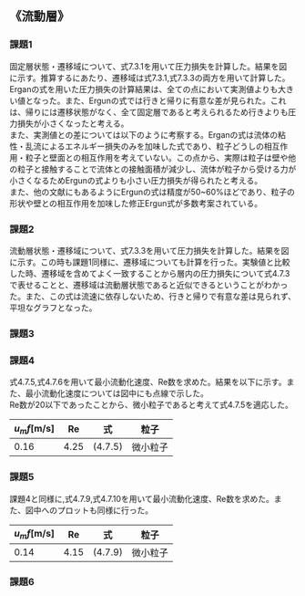 ## 《流動層》

### 課題1

固定層状態・遷移域について、式7.3.1を用いて圧力損失を計算した。結果を図　に示す。推算するにあたり、遷移域は式7.3.1,式7.3.3の両方を用いて計算した。Erganの式を用いた圧力損失の計算結果は、全ての点において実測値よりも大きい値となった。また、Ergunの式では行きと帰りに有意な差が見られた。これは、帰りには遷移状態がなく、全て固定層であると考えられるため行きよりも圧力損失が小さくなったと考える。  
また、実測値との差については以下のように考察する。Erganの式は流体の粘性・乱流によるエネルギー損失のみを加味した式であり、粒子どうしの相互作用・粒子と壁面との相互作用を考えていない。この点から、実際は粒子は壁や他の粒子と接触することで流体との接触面積が減少し、流体が粒子から受ける力が小さくなるためErgunの式よりも小さい圧力損失が得られたと考える。  
また、他の文献にもあるようにErgunの式は精度が50~60%ほどであり、粒子の形状や壁との相互作用を加味した修正Ergun式が多数考案されている。


### 課題2

流動層状態・遷移域について、式7.3.3を用いて圧力損失を計算した。結果を図　に示す。この時も課題1同様に、遷移域についても計算を行った。実験値と比較した時、遷移域を含めてよく一致することから層内の圧力損失について式4.7.3で表せることと、遷移域は流動層状態であると近似できるということがわかった。また、この式は流速に依存しないため、行きと帰りで有意な差は見られず、平坦なグラフとなった。

### 課題3

### 課題4

式4.7.5,式4.7.6を用いて最小流動化速度、Re数を求めた。結果を以下に示す。また、最小流動化速度については図中にも点線で示した。  
Re数が20以下であったことから、微小粒子であると考えて式4.7.5を適応した。  

|$u_mf$[m/s]|Re|式|粒子|
|---|------|---|---|
|0.16|4.25|(4.7.5)|微小粒子|

### 課題5 

課題4と同様に,式4.7.9,式4.7.10を用いて最小流動化速度、Re数を求めた。また、図中へのプロットも同様に行った。

|$u_mf$[m/s]|Re|式|粒子|
|---|------|---|---|
|0.14|4.15|(4.7.9)|微小粒子|

### 課題6


